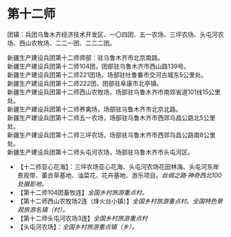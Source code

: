 # 第十二师
团镇：兵团乌鲁木齐经济技术开发区、一〇四团、五一农场、三坪农场、头屯河农场、西山农牧场、二二一团、二二二团。  
  
新疆生产建设兵团第十二师师部：驻乌鲁木齐市北京南路。  
新疆生产建设兵团第十二师104团，团部驻乌鲁木齐市西山路139号。  
新疆生产建设兵团第十二师221团场，场部驻吐鲁番市交河古城东5公里处。  
新疆生产建设兵团第十二师222团，团部驻阜康市北亭镇。  
新疆生产建设兵团第十二师西山农牧场，场部驻乌鲁木齐市南郊省道101线15公里处。  
新疆生产建设兵团第十二师养禽场，场部驻乌鲁木齐市北京北路。  
新疆生产建设兵团第十二师五一农场，场部驻乌鲁木齐市西郊乌昌公路北5公里处。  
新疆生产建设兵团第十二师三坪农场，场部驻乌鲁木齐市西郊乌昌公路南8公里处。  
新疆生产建设兵团第十二师头屯河农场，场部驻乌鲁木齐市头屯河区。  

* 【十二师亚心花海】：三坪农场亚心花海、头屯河农场花田林海、头屯河东岸景观带、薰衣草基地、油菜花、花卉基地、游乐项目。*丝绸之路·神奇西北100处摄影地。*
* 【第十二师104团畜牧连】*全国乡村旅游重点村。*
* 【第十二师西山农牧场2连（烽火台小镇）】*全国乡村旅游重点村。全国特色景观旅游名镇（村）。*
* 【第十二师头屯河农场3连】*全国乡村旅游重点村*
* 【头屯河农场】：*全国乡村旅游重点镇（乡）。*